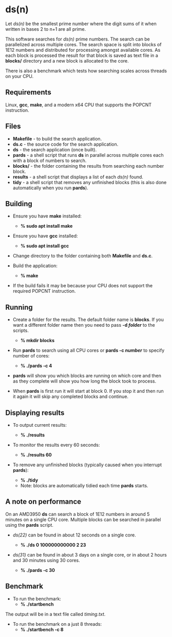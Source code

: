 # ds(n)
Let *ds(n)* be the smallest prime number where the digit sums of it when written in bases 2 to n+1 are all prime.

This software searches for *ds(n)* prime numbers. The search can be parallelized across multiple cores.
The search space is split into blocks of 1E12 numbers and distributed for processing amongst available cores.
As each block is processed the result for that block is saved as text file in a **blocks/** directory and a new block is allocated to the core.

There is also a benchmark which tests how searching scales across threads on your CPU.


## Requirements
Linux, **gcc**, **make**, and a modern x64 CPU that supports the POPCNT instruction.


## Files
* **Makefile** - to build the search application.
* **ds.c**     - the source code for the search application.
* **ds**       - the search application (once built).
* **pards**    - a shell script that runs **ds** in parallel across multiple cores each with a block of numbers to search.
* **blocks/**  - the folder containing the results from searching each number block.
* **results**  - a shell script that displays a list of each *ds(n)* found.
* **tidy**     - a shell script that removes any unfinished blocks (this is also done automatically when you run **pards**).


## Building
* Ensure you have **make** installed: 
  * **% sudo apt install make**

* Ensure you have **gcc** installed:
  * **% sudo apt install gcc**

* Change directory to the folder containing both **Makefile** and **ds.c**.

* Build the application:
  * **% make**

* If the build fails it may be because your CPU does not support the required POPCNT instruction.


## Running
* Create a folder for the results. The default folder name is **blocks**. If you want a different folder name then you need to pass **-d _folder_** to the scripts.
  * **% mkdir blocks**

* Run **pards** to search using all CPU cores or **pards -c _number_** to specify number of cores:
  * **% ./pards -c 4**

* **pards** will show you which blocks are running on which core and then as they complete will show you how long the block took to process.

* When **pards** is first run it will start at block 0. If you stop it and then run it again it will skip any completed blocks and continue.


## Displaying results
* To output current results:
  * **% ./results**

* To monitor the results every 60 seconds:
  * **% ./results 60**

* To remove any unfinished blocks (typically caused when you interrupt **pards**):
  * **% ./tidy**
  * Note: blocks are automatically tidied each time **pards** starts.


## A note on performance
On an AMD3950 **ds** can search a block of 1E12 numbers in around 5 minutes on a single CPU core. Multiple blocks can be searched in parallel using the **pards** script.

* *ds(22)* can be found in about 12 seconds on a single core.
  * **% ./ds 0 100000000000 2 23**

* *ds(31)* can be found in about 3 days on a single core, or in about 2 hours and 30 minutes using 30 cores.
  * **% ./pards -c 30**


## Benchmark
* To run the benchmark:
  * **% ./startbench**

The output will be in a text file called *timing<date-stamp>.txt*.

* To run the benchmark on a just 8 threads:
  * **% ./startbench -c 8**


